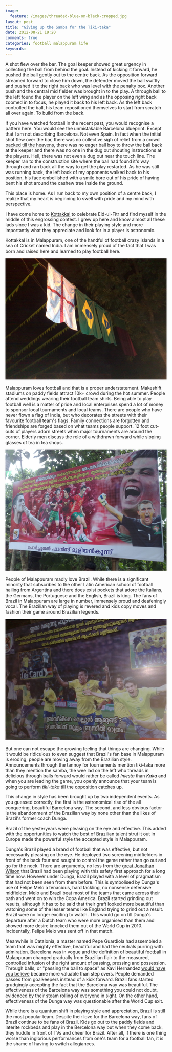 ```yaml
---
image:
  feature: /images/threaded-blue-on-black-cropped.jpg
layout: post
title: "Giving up the Samba for the Tiki-taka"
date: 2012-08-21 19:20
comments: true
categories: football malappuram life
keywords:
---
```

A shot flew over the bar. The goal keeper showed great urgency in
collecting the ball from behind the goal. Instead of kicking it forward, he pushed the ball
gently out to the centre back. As the opposition forward streamed
forward to close him down, the defender moved the ball swiftly and pushed it to
the right back who was level with the penalty box. Another push and the
central mid fielder was brought in to the play. A through ball to the
left found the player on the left wing and as the opposing
right back zoomed in to focus, he played it back to his left back. As
the left back controlled the ball, his
team repositioned themselves to start from scratch all over again. To build
from the back.

If you have watched football in the recent past, you would recognise a
pattern here. You would see the unmistakable Barcelona blueprint. Except
that I am not describing Barcelona. Not even Spain. In fact when the
initial shot flew over the bar, there was no collective sigh of relief
from a crowd [packed till the heavens]("http://mkbarcelona.files.wordpress.com/2011/03/200311-005.jpg"),
there was no eager ball boy to throw the ball back at the keeper and
there was no one in the dug out shouting instructions at the
players. Hell, there was not even a dug out near the touch line. The
keeper ran to the construction site where the ball had found it's way
through and ran back all the way to get the play restarted. As he was
still was running back, the left back of my opponents walked back to his
position, his face embellished with a smile bore out of his pride
of having bent his shot around the cashew tree inside the
ground.
<!--more-->

This place is home. As I run back to my own position of a centre back, I realize
that my heart is beginning to swell with pride and my mind with perspective.

I have come home to [Kottakkal](http://en.wikipedia.org/wiki/Kottakkal) to celebrate Eid-ul-Fitr and find myself in the
middle of this engrossing contest. I grew up here and know almost all
these lads since I was a kid. The change in their playing style and more
importantly what they appreciate and look for in a player is astronomic.

Kottakkal is in Malappuram, one of the handful of football crazy islands
in a sea of Cricket named India. I am immensely proud of the fact that I
was born and raised here and learned to play football here.

![Flags](/images/football_flags.jpg)

Malappuram loves football and that is a proper understatement. Makeshift
stadiums on paddy fields attract 10k+ crowd during the hot
summer. People attend weddings wearing their football team shirts. Being
able to play football well is a matter of pride and local enterprises
spend a lot of money to sponsor local tournaments and local teams. There
are people who have never flown a flag of India, but who decorates the
streets with their favourite football team's flags. Family connections
are forgotten and friendships are forged based on what teams people
support. 12 foot cut-outs of players adorn streets when major
tournaments are around the corner. Elderly men discuss the role of a
withdrawn forward while sipping glasses of tea in tea shops.

![Portugal](/images/poster_portugal.jpg)

People of Malappuram madly love Brazil. While there is a significant
minority that subscribes to the other Latin American school of football
hailing from Argentina
and there does exist pockets that adore the Italians, the Germans, the
Portuguese and the English, Brazil is king. The fans of Brazil in
Malappuram are large in number, immensely proud and deafeningly
vocal. The Brazilian way of playing is revered and kids copy moves and
fashion their game around Brazilian legends.

![Brazil](/images/poster_brazil.jpg)

But one can not escape the growing feeling that things are
changing. While it would be ridiculous to even suggest that Brazil's fan
base in Malappuram is eroding, people are moving away from the
Brazilian style. Announcements through the tannoy for tournaments
mention tiki-taka more than they mention the samba, the wee lad on the
left who threads in delicious through balls forward would rather be
called *Iniesta* than *Kaka* and when you are leading the game, you
openly announce that your team is going to perform *tiki-taka* till the
opposition catches up.

This change in style has been brought up by two independent events. As
you guessed correctly, the first is the astronomical rise of the
all conquering, beautiful Barcelona way. The second, and less obvious
factor is the abandonment of the Brazilian way by none other than the
likes of Brazil's former coach Dunga.

Brazil of the yesteryears were pleasing on the eye and effective. This added
with the opportunities to watch the best of Brazilian talent strut it
out in Europe made the powerful style the accepted style in Malappuram.

Dunga's Brazil played a brand of football that was effective, but not
necessarily pleasing on the eye. He deployed two screening midfielders
in front of the back four and sought to control the game rather than go
out and go for the neck. There are arguments, no less from the
[great Jonathan Wilson](http://www.guardian.co.uk/football/blog/2012/aug/14/olympics-exposed-flaw-brazilian-football)
that Brazil had been playing with this safety first approach for a long
time now. However under Dunga, Brazil played with a level of pragmatism
that had not been seen from them before. This is symbolised by Dunga's
use of Felipe Melo a tenacious, hard tackling, no nonsense defensive
midfielder. Melo and Brazil beat most of the teams that came across
their path and went on to win the Copa America. Brazil started grinding
out results, although it has to be said that their graft looked more
beautiful than watching some of the lesser teams like England trying to
grind out a result. Brazil were no longer exciting to watch. This would
go on till Dunga's departure after a Dutch team who were more organised
than them and showed more desire knocked them out of the World Cup in
2010. Incidentally, Felipe Melo was sent off in that match.

Meanwhile in Catalonia, a master named Pepe Guardiola had assembled a
team that was mighty effective, beautiful and had the neutrals purring
with admiration. Barcelona was in vogue and the definition of beautiful
football in Malappuram changed gradually from Brazilian flair to the
measured, controlled infusion of the right amount of passing, pressing
and possession. Through balls, or "passing the ball to space" as Xavi
Hernandez [would have you believe](http://www.guardian.co.uk/football/2011/feb/11/xavi-barcelona-spain-interview) became more valuable than step
overs. People demanded passes from goalkeepers instead of a kick
forward. Brazil fans started grudgingly accepting the fact that the
Barcelona way was beautiful. The effectiveness of the Barcelona way was
something you could not doubt, evidenced by their steam rolling of
everyone in sight. On the other hand, effectiveness of the Dunga way was
questionable after the World Cup exit.

While there is a quantum shift in playing style and appreciation, Brazil
is still the most popular team. Despite their love for the Barcelona
way, fans of Brazil continue to be fans of Brazil. Kids go out to the
paddy fields and laterite rockbeds and play in the Bercelona way but when they
 come back, they huddle in front of TVs and cheer for Brazil. After all, if there is one
thing worse than inglorious performances from one's team for a football
fan, it is the shame of having to switch allegiances.
